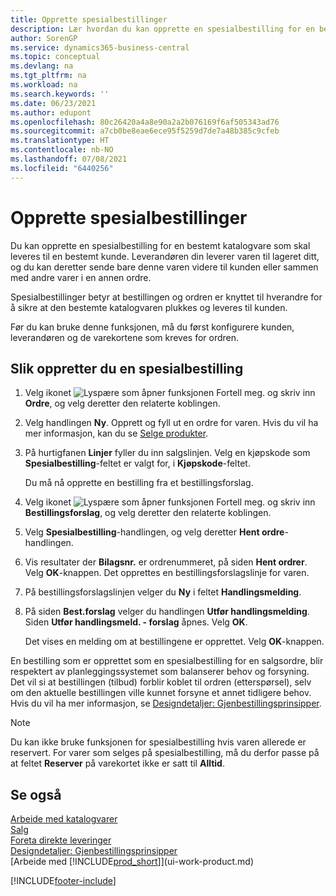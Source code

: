 ```yaml
---
title: Opprette spesialbestillinger
description: Lær hvordan du kan opprette en spesialbestilling for en bestemt katalogvare som skal leveres til en bestemt kunde.
author: SorenGP
ms.service: dynamics365-business-central
ms.topic: conceptual
ms.devlang: na
ms.tgt_pltfrm: na
ms.workload: na
ms.search.keywords: ''
ms.date: 06/23/2021
ms.author: edupont
ms.openlocfilehash: 80c26420a4a8e90a2a2b076169f6af505343ad76
ms.sourcegitcommit: a7cb0be8eae6ece95f5259d7de7a48b385c9cfeb
ms.translationtype: HT
ms.contentlocale: nb-NO
ms.lasthandoff: 07/08/2021
ms.locfileid: "6440256"
---
```

# <a name="create-special-orders"></a>Opprette spesialbestillinger
Du kan opprette en spesialbestilling for en bestemt katalogvare som skal leveres til en bestemt kunde. Leverandøren din leverer varen til lageret ditt, og du kan deretter sende bare denne varen videre til kunden eller sammen med andre varer i en annen ordre.  

Spesialbestillinger betyr at bestillingen og ordren er knyttet til hverandre for å sikre at den bestemte katalogvaren plukkes og leveres til kunden.  

Før du kan bruke denne funksjonen, må du først konfigurere kunden, leverandøren og de varekortene som kreves for ordren.  

## <a name="to-create-a-special-order"></a>Slik oppretter du en spesialbestilling  
1.  Velg ikonet ![Lyspære som åpner funksjonen Fortell meg.](media/ui-search/search_small.png "Fortell hva du vil gjøre") og skriv inn **Ordre**, og velg deretter den relaterte koblingen.  
2. Velg handlingen **Ny**. Opprett og fyll ut en  ordre for varen. Hvis du vil ha mer informasjon, kan du se [Selge produkter](sales-how-sell-products.md).
3.  På hurtigfanen **Linjer** fyller du inn salgslinjen. Velg en kjøpskode som **Spesialbestilling**-feltet er valgt for, i **Kjøpskode**-feltet.

    Du må nå opprette en bestilling fra et bestillingsforslag.  
4. Velg ikonet ![Lyspære som åpner funksjonen Fortell meg.](media/ui-search/search_small.png "Fortell hva du vil gjøre") og skriv inn **Bestillingsforslag**, og velg deretter den relaterte koblingen.  
5. Velg **Spesialbestilling**-handlingen, og velg deretter **Hent ordre**-handlingen.  
6.  Vis resultater der **Bilagsnr.** er ordrenummeret, på siden **Hent ordrer**. Velg **OK**-knappen. Det opprettes en bestillingsforslagslinje for varen.  
7.  På bestillingsforslagslinjen velger du **Ny** i feltet **Handlingsmelding**.  
8.  På siden **Best.forslag** velger du handlingen **Utfør handlingsmelding**. Siden **Utfør handlingsmeld. - forslag** åpnes. Velg **OK**.  

    Det vises en melding om at bestillingene er opprettet. Velg **OK**-knappen.  

En bestilling som er opprettet som en spesialbestilling for en salgsordre, blir respektert av planleggingssystemet som balanserer behov og forsyning. Det vil si at bestillingen (tilbud) forblir koblet til ordren (etterspørsel), selv om den aktuelle bestillingen ville kunnet forsyne et annet tidligere behov. Hvis du vil ha mer informasjon, se [Designdetaljer: Gjenbestillingsprinsipper](design-details-reservation-order-tracking-and-action-messaging.md).  

> [!NOTE]  
>  Du kan ikke bruke funksjonen for spesialbestilling hvis varen allerede er reservert. For varer som selges på spesialbestilling, må du derfor passe på at feltet **Reserver** på varekortet ikke er satt til **Alltid**.  

## <a name="see-also"></a>Se også  
[Arbeide med katalogvarer](inventory-how-work-nonstock-items.md)  
[Salg](sales-manage-sales.md)  
[Foreta direkte leveringer](sales-how-drop-shipment.md)   
[Designdetaljer: Gjenbestillingsprinsipper](design-details-reservation-order-tracking-and-action-messaging.md)  
[Arbeide med [!INCLUDE[prod_short](includes/prod_short.md)]](ui-work-product.md)


[!INCLUDE[footer-include](includes/footer-banner.md)]